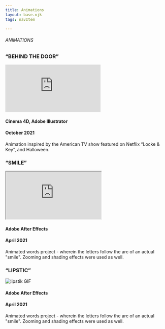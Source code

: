 ```yaml
---
title: Animations
layout: base.njk
tags: navItem

---
```

<main class="postfolio-page">      
    <h6 class="pagename">ANIMATIONS</h6> 
      <main class="animations"> 
        <section class="box box1">
          <div class="intro">
<h3>“BEHIND THE DOOR”</h3>
<div class="videoWrapper ratio-16-9">
	<!-- iframe below is Copy & Pasted from YouTube replace with your own -->
    <iframe src="https://www.youtube.com/embed/ilIQzlSivtk" title="YouTube video player" frameborder="0" allow="accelerometer; autoplay; clipboard-write; encrypted-media; gyroscope; picture-in-picture" allowfullscreen></iframe>  
</div><!-- end .videoWrapper -->
            <h4>Cinema 4D, Adobe Illustrator </h4>
            <h4>October 2021</h4>
<p1>Animation inspired by the American TV show featured on Netflix “Locke & Key”, and Halloween.</p1>
            </div>
              </section>
    <section class="box box2"> 
          <div class="intro">
<h3>“SMILE”</h3>
<div class="videoWrapper ratio-16-9">
	<!-- iframe below is Copy & Pasted from YouTube replace with your own -->
    <iframe src="https://www.youtube.com/embed/JSXZ23HBOtc" title="YouTube video player"></iframe>  
</div><!-- end .videoWrapper -->
            <h4>Adobe After Effects </h4>
            <h4>April 2021</h4>
<p1>Animated words project - wherein the letters follow the arc of an actual "smile". Zooming and shading effects were used as well.</p1>
            </div>
              </section>
 <section class="box box3">
        <div class="intro">
<h3>“LIPSTIC”</h3>
<img src="/images/LogoGIF.gif" alt="lipstik GIF">
            <h4>Adobe After Effects</h4>
            <h4>April 2021</h4>
<p1>Animated words project - wherein the letters follow the arc of an actual "smile". Zooming and shading effects were used as well.</p1>
            </div>
              </section>
      </main>
      
      